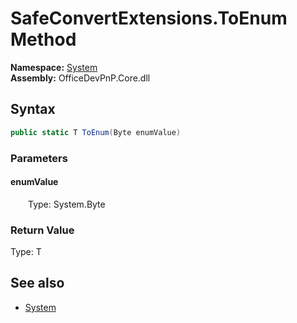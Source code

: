 # SafeConvertExtensions.ToEnum Method  
  

**Namespace:** [System](System.md)  
**Assembly:** OfficeDevPnP.Core.dll  
## Syntax
```C#
public static T ToEnum(Byte enumValue)
```
### Parameters
#### enumValue  
&emsp;&emsp;Type: System.Byte  

### Return Value
Type: T  

## See also
- [System](System.md)
